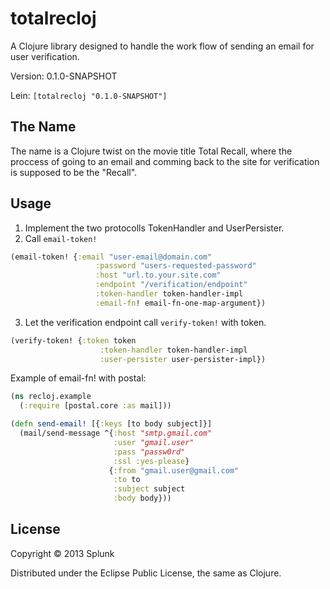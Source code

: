 # totalrecloj

A Clojure library designed to handle the work flow of sending an email for user verification.

Version: 0.1.0-SNAPSHOT

Lein: `[totalrecloj "0.1.0-SNAPSHOT"]`

## The Name

The name is a Clojure twist on the movie title Total Recall, where the proccess of going to an email and comming back to the site for verification is supposed to be the "Recall".

## Usage

1. Implement the two protocolls TokenHandler and UserPersister.
2. Call `email-token!`
```clojure
(email-token! {:email "user-email@domain.com"
                   :password "users-requested-password"
                   :host "url.to.your.site.com"
                   :endpoint "/verification/endpoint"
                   :token-handler token-handler-impl
                   :email-fn! email-fn-one-map-argument})
```

3. Let the verification endpoint call `verify-token!` with token.
```clojure
(verify-token! {:token token
                    :token-handler token-handler-impl
                    :user-persister user-persister-impl})
```

Example of email-fn! with postal:
```clojure
(ns recloj.example
  (:require [postal.core :as mail]))

(defn send-email! [{:keys [to body subject]}]
  (mail/send-message ^{:host "smtp.gmail.com"
                       :user "gmail.user"
                       :pass "passw0rd"
                       :ssl :yes-please}
                      {:from "gmail.user@gmail.com"
                       :to to
                       :subject subject
                       :body body}))
```

## License

Copyright © 2013 Splunk

Distributed under the Eclipse Public License, the same as Clojure.

